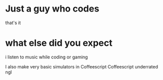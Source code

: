 # Just a guy who codes

that's it

# what else did you expect

i listen to music while coding or gaming

I also make very basic simulators in Coffeescript
Coffeescript underrated ngl
